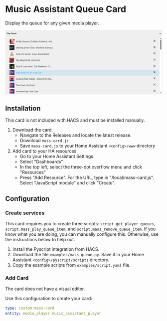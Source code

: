 # Music Assistant Queue Card

Display the queue for any given media player.

![Queue Card Example](/static/queue_example.png)

## Installation

This card is not included with HACS and must be installed manually.

1. Download the card.
    - Navigate to the Releases and locate the latest release.
    - Download `mass-card.js`
    - Save `mass-card.js` to your Home Assistant `<config>/www` directory
2. Add card to your HA resources
    - Go to your Home Assistant Settings.
    - Select "Dashboards"
    - In the top left, select the three-dot overflow menu and click "Resources"
    - Press "Add Resource". For the URL, type in "/local/mass-card.js". Select "JavaScript module" and click "Create".

## Configuration

### Create services

This card requires you to create three scripts: `script.get_player_queues`, `script.mass_play_queue_item`, and `script.mass_remove_queue_item`.  If you know what you are doing, you can manually configure this. Otherwise, use the instructions below to help out.

1. Install the Pyscript integration from HACS.
2. Download the file `examples/mass_queue.py`. Save it in your Home Assistant `<config>/pyscript/scripts` directory.
3. Copy the example scripts from `examples/script.yaml` file. 

### Add Card

The card does not have a visual editor. 

Use this configuration to create your card:

```yaml
type: custom:mass-card
entity: media_player.music_assistant_player
```